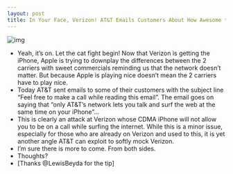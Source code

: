 ```yaml
---
layout: post
title: In Your Face, Verizon! AT&T Emails Customers About How Awesome the iPhone is on Their Network
---
```

![img](http://media.idownloadblog.com/wp-content/uploads/2011/02/ATT-Talk-Surf-iPhone.png)
* Yeah, it’s on. Let the cat fight begin! Now that Verizon is getting the iPhone, Apple is trying to downplay the differences between the 2 carriers with sweet commercials reminding us that the network doesn’t matter. But because Apple is playing nice doesn’t mean the 2 carriers have to play nice.
* Today AT&T sent emails to some of their customers with the subject line “Feel free to make a call while reading this email”. The email goes on saying that “only AT&T’s network lets you talk and surf the web at the same time on your iPhone”…
* This is clearly an attack at Verizon whose CDMA iPhone will not allow you to be on a call while surfing the internet. While this is a minor issue, especially for those who are already on Verizon and used to this, it is yet another angle AT&T can exploit to softly mock Verizon.
* I’m sure there is more to come. From both sides.
* Thoughts?
* [Thanks @LewisBeyda for the tip]

